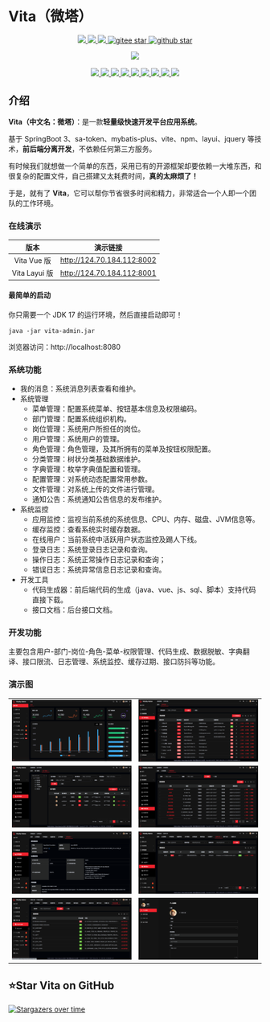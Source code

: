 # Vita（微塔）

<p align="center">	
	<a target="_blank" href="https://search.maven.org/search?q=g:%22com.github.mengweijin%22%20AND%20a:%22vitality-parent%22">
		<img src="https://img.shields.io/maven-central/v/com.github.mengweijin/vitality-parent" />
	</a>
	<a target="_blank" href="https://github.com/mengweijin/vitality/blob/master/LICENSE">
		<img src="https://img.shields.io/badge/license-Apache2.0-blue.svg" />
	</a>
	<a target="_blank" href="https://www.oracle.com/technetwork/java/javase/downloads/index.html">
		<img src="https://img.shields.io/badge/JDK-17-green.svg" />
	</a>
	<a target="_blank" href="https://gitee.com/mengweijin/vitality/stargazers">
		<img src="https://gitee.com/mengweijin/vitality/badge/star.svg?theme=dark" alt='gitee star'/>
	</a>
	<a target="_blank" href='https://github.com/mengweijin/vitality'>
		<img src="https://img.shields.io/github/stars/mengweijin/vitality.svg?style=social" alt="github star"/>
	</a>
</p>

<p align="center">
    <a target="_blank" href="https://sonarcloud.io/summary/overall?id=mengweijin_vitality&branch=master">
		<img src="https://sonarcloud.io/api/project_badges/quality_gate?project=mengweijin_vitality&branch=master" />
	</a>
</p>

<p align="center">
	<a target="_blank" href="https://sonarcloud.io/summary/overall?id=mengweijin_vitality&branch=master">
		<img src="https://sonarcloud.io/api/project_badges/measure?project=mengweijin_vitality&metric=alert_status&branch=master" />
	</a>
    <a target="_blank" href="https://sonarcloud.io/summary/overall?id=mengweijin_vitality&branch=master">
		<img src="https://sonarcloud.io/api/project_badges/measure?project=mengweijin_vitality&metric=reliability_rating&branch=master" />
	</a>
    <a target="_blank" href="https://sonarcloud.io/summary/overall?id=mengweijin_vitality&branch=master">
		<img src="https://sonarcloud.io/api/project_badges/measure?project=mengweijin_vitality&metric=security_rating&branch=master" />
	</a>
    <a target="_blank" href="https://sonarcloud.io/summary/overall?id=mengweijin_vitality&branch=master">
		<img src="https://sonarcloud.io/api/project_badges/measure?project=mengweijin_vitality&metric=sqale_rating&branch=master" />
	</a>
    <a target="_blank" href="https://sonarcloud.io/summary/overall?id=mengweijin_vitality&branch=master">
		<img src="https://sonarcloud.io/api/project_badges/measure?project=mengweijin_vitality&metric=vulnerabilities&branch=master" />
	</a>
    <a target="_blank" href="https://sonarcloud.io/summary/overall?id=mengweijin_vitality&branch=master">
		<img src="https://sonarcloud.io/api/project_badges/measure?project=mengweijin_vitality&metric=bugs&branch=master" />
	</a>
    <a target="_blank" href="https://sonarcloud.io/summary/overall?id=mengweijin_vitality&branch=master">
		<img src="https://sonarcloud.io/api/project_badges/measure?project=mengweijin_vitality&metric=ncloc&branch=master" />
	</a>
    <a target="_blank" href="https://sonarcloud.io/summary/overall?id=mengweijin_vitality&branch=master">
		<img src="https://sonarcloud.io/api/project_badges/measure?project=mengweijin_vitality&metric=duplicated_lines_density&branch=master" />
	</a>
    <a target="_blank" href="https://sonarcloud.io/summary/overall?id=mengweijin_vitality&branch=master">
		<img src="https://sonarcloud.io/api/project_badges/measure?project=mengweijin_vitality&metric=code_smells&branch=master" />
	</a>
    <a style="display: none;" target="_blank" href="https://sonarcloud.io/summary/overall?id=mengweijin_vitality&branch=master">
		<img src="https://sonarcloud.io/api/project_badges/measure?project=mengweijin_vitality&metric=coverage&branch=master" />
	</a>
</p>

## 介绍

**Vita（中文名：微塔）**：是一款**轻量级快速开发平台应用系统**。

基于 SpringBoot 3、sa-token、mybatis-plus、vite、npm、layui、jquery 等技术，**前后端分离开发**，不依赖任何第三方服务。

有时候我们就想做一个简单的东西，采用已有的开源框架却要依赖一大堆东西，和很复杂的配置文件，自己搭建又太耗费时间，**真的太麻烦了！**

于是，就有了 **Vita**，它可以帮你节省很多时间和精力，非常适合一个人即一个团队的工作环境。

### 在线演示
|        版本         |            演示链接            |
|:-----------------:|:--------------------------:|
|    Vita Vue 版     | http://124.70.184.112:8002 |
|   Vita Layui 版    | http://124.70.184.112:8001 |

#### 最简单的启动

你只需要一个 JDK 17 的运行环境，然后直接启动即可！

```shell
java -jar vita-admin.jar
```

浏览器访问：http://localhost:8080

### 系统功能

- 我的消息：系统消息列表查看和维护。
- 系统管理
  - 菜单管理：配置系统菜单、按钮基本信息及权限编码。
  - 部门管理：配置系统组织机构。
  - 岗位管理：系统用户所担任的岗位。
  - 用户管理：系统用户的管理。
  - 角色管理：角色管理，及其所拥有的菜单及按钮权限配置。
  - 分类管理：树状分类基础数据维护。
  - 字典管理：枚举字典值配置和管理。
  - 配置管理：对系统动态配置常用参数。
  - 文件管理：对系统上传的文件进行管理。
  - 通知公告：系统通知公告信息的发布维护。
- 系统监控 
  - 应用监控：监视当前系统的系统信息、CPU、内存、磁盘、JVM信息等。
  - 缓存监控：查看系统实时缓存数据。
  - 在线用户：当前系统中活跃用户状态监控及踢人下线。
  - 登录日志：系统登录日志记录和查询。
  - 操作日志：系统正常操作日志记录和查询；
  - 错误日志：系统异常信息日志记录和查询。
- 开发工具
  - 代码生成器：前后端代码的生成（java、vue、js、sql、脚本）支持代码直接下载。
  - 接口文档：后台接口文档。

### 开发功能

主要包含用户-部门-岗位-角色-菜单-权限管理、代码生成、数据脱敏、字典翻译、接口限流、日志管理、系统监控、缓存过期、接口防抖等功能。

### 演示图
|                                    |                                    |    
|-----------------------------------:|:-----------------------------------|
| ![image](docs/readme/images/1.png) | ![image](docs/readme/images/2.png) | 
| ![image](docs/readme/images/3.png) | ![image](docs/readme/images/4.png) | 
| ![image](docs/readme/images/5.png) | ![image](docs/readme/images/6.png) | 
| ![image](docs/readme/images/7.png) | ![image](docs/readme/images/8.png) |

## ⭐Star Vita on GitHub

[![Stargazers over time](https://starchart.cc/mengweijin/vitality.svg)](https://starchart.cc/mengweijin/vitality)
